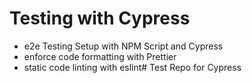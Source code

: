 # Testing with Cypress

- e2e Testing Setup with NPM Script and Cypress
- enforce code formatting with Prettier
- static code linting with eslint# Test Repo for Cypress
